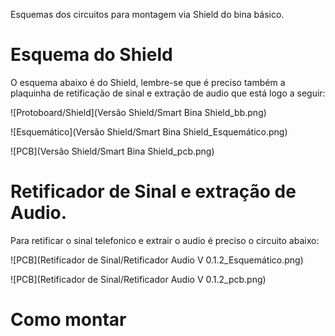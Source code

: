 Esquemas dos circuitos para montagem via Shield do bina básico.

# Esquema do Shield

O esquema abaixo é do Shield, lembre-se que é preciso também a plaquinha de retificação de sinal e extração de audio que está logo a seguir:

![Protoboard/Shield](Versão Shield/Smart Bina Shield_bb.png)

![Esquemático](Versão Shield/Smart Bina Shield_Esquemático.png)

![PCB](Versão Shield/Smart Bina Shield_pcb.png)

# Retificador de Sinal e extração de Audio.

Para retificar o sinal telefonico e extrair o audio é preciso o circuito abaixo:


![PCB](Retificador de Sinal/Retificador Audio V 0.1.2_Esquemático.png)

![PCB](Retificador de Sinal/Retificador Audio V 0.1.2_pcb.png)

# Como montar